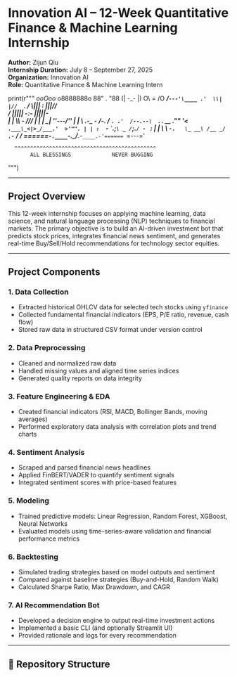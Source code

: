 # Innovation AI – 12-Week Quantitative Finance & Machine Learning Internship

**Author:** Zijun Qiu  
**Internship Duration:** July 8 – September 27, 2025  
**Organization:** Innovation AI  
**Role:** Quantitative Finance & Machine Learning Intern  



print(r"""
                         _ooOoo_
                        o8888888o
                        88" . "88
                        (| -_- |)
                        O\  =  /O
                     ____/`---'\____
                   .'  \\|     |//  `.
                  /  \\|||  :  |||//  \
                 /  _||||| -:- |||||-  \
                 |   | \\\  -  /// |   |
                 | \_|  ''\---/''  |   |
                 \  .-\__  `-`  ___/-. /
               ___`. .'  /--.--\  `. . __
            ."" '<  `.___\_<|>_/___.'  >'"".
           | | :  `- \`.;`\ _ /`;.`/ - ` : | |
           \  \ `-.   \_ __\ /__ _/   .-` /  /
      ======`-.____`-.___\_____/___.-`____.-'======
                         `=---='

      ^^^^^^^^^^^^^^^^^^^^^^^^^^^^^^^^^^^^^^^^^^^^^
           ALL BLESSINGS             NEVER BUGGING
""")


---

## Project Overview

This 12-week internship focuses on applying machine learning, data science, and natural language processing (NLP) techniques to financial markets. The primary objective is to build an AI-driven investment bot that predicts stock prices, integrates financial news sentiment, and generates real-time Buy/Sell/Hold recommendations for technology sector equities.

---

## Project Components

### 1. **Data Collection**
- Extracted historical OHLCV data for selected tech stocks using `yfinance`
- Collected fundamental financial indicators (EPS, P/E ratio, revenue, cash flow)
- Stored raw data in structured CSV format under version control

### 2. **Data Preprocessing**
- Cleaned and normalized raw data
- Handled missing values and aligned time series indices
- Generated quality reports on data integrity

### 3. **Feature Engineering & EDA**
- Created financial indicators (RSI, MACD, Bollinger Bands, moving averages)
- Performed exploratory data analysis with correlation plots and trend charts

### 4. **Sentiment Analysis**
- Scraped and parsed financial news headlines
- Applied FinBERT/VADER to quantify sentiment signals
- Integrated sentiment scores with price-based features

### 5. **Modeling**
- Trained predictive models: Linear Regression, Random Forest, XGBoost, Neural Networks
- Evaluated models using time-series-aware validation and financial performance metrics

### 6. **Backtesting**
- Simulated trading strategies based on model outputs and sentiment
- Compared against baseline strategies (Buy-and-Hold, Random Walk)
- Calculated Sharpe Ratio, Max Drawdown, and CAGR

### 7. **AI Recommendation Bot**
- Developed a decision engine to output real-time investment actions
- Implemented a basic CLI (and optionally Streamlit UI)
- Provided rationale and logs for every recommendation

---

## 📁 Repository Structure

